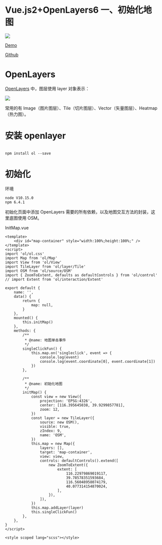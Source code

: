 # Vue.js2+OpenLayers6 一、初始化地图

![](https://tva1.sinaimg.cn/large/e6c9d24egy1h30vnbhr45j216i0u0qdt.jpg)

[Demo](https://liuzhenghe30265.github.io/openlayers6-vue2-demo)

[Github](https://github.com/liuzhenghe30265/openlayers6-vue2-demo)

# OpenLayers

[OpenLayers](https://openlayers.org/en/latest/doc/) 中，图层使用 layer 对象表示：

![](https://tva1.sinaimg.cn/large/007S8ZIlly1gfixyur0m1j30do19st9j.jpg)

常用的有 Image（图片图层）、Tile（切片图层）、Vector（矢量图层）、Heatmap（热力图）。

# 安装 openlayer

```

npm install ol --save
```

# 初始化

环境

```
node V10.15.0
npm 6.4.1
```

初始化页面中添加 OpenLayers 需要的所有依赖，以及地图交互方法的封装，这里底图使用 OSM。

InitMap.vue

```vue
<template>
	<div id="map-container" style="width:100%;height:100%;" />
</template>
<script>
import 'ol/ol.css'
import Map from 'ol/Map'
import View from 'ol/View'
import TileLayer from 'ol/layer/Tile'
import OSM from 'ol/source/OSM'
import { ZoomToExtent, defaults as defaultControls } from 'ol/control'
// import Extent from 'ol/interaction/Extent'

export default {
	name: '',
	data() {
		return {
			map: null,
		}
	},
	mounted() {
		this.initMap()
	},
	methods: {
		/**
		 * @name: 地图单击事件
		 */
		singleClickFun() {
			this.map.on('singleclick', event => {
				console.log(event)
				console.log(event.coordinate[0], event.coordinate[1])
			})
		},

		/**
		 * @name: 初始化地图
		 */
		initMap() {
			const view = new View({
				projection: 'EPSG:4326',
				center: [116.395645038, 39.9299857781],
				zoom: 12,
			})
			const layer = new TileLayer({
				source: new OSM(),
				visible: true,
				zIndex: 9,
				name: 'OSM',
			})
			this.map = new Map({
				layers: [],
				target: 'map-container',
				view: view,
				controls: defaultControls().extend([
					new ZoomToExtent({
						extent: [
							116.22979869019117,
							39.78578351593684,
							116.56048958074179,
							40.077314154870024,
						],
					}),
				]),
			})
			this.map.addLayer(layer)
			this.singleClickFun()
		},
	},
}
</script>

<style scoped lang="scss"></style>
```
